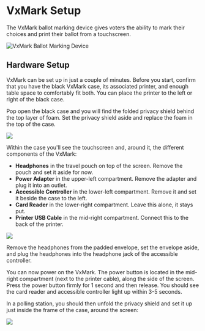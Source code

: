 # VxMark Setup

The VxMark ballot marking device gives voters the ability to mark their choices and print their ballot from a touchscreen.

![VxMark Ballot Marking Device](../../.gitbook/assets/bmd\_2.jpg)

## Hardware Setup

VxMark can be set up in just a couple of minutes. Before you start, confirm that you have the black VxMark case, its associated printer, and enough table space to comfortably fit both. You can place the printer to the left or right of the black case.

Pop open the black case and you will find the folded privacy shield behind the top layer of foam. Set the privacy shield aside and replace the foam in the top of the case.

![](<../../.gitbook/assets/image (12).png>)

Within the case you'll see the touchscreen and, around it, the different components of the VxMark:

* **Headphones** in the travel pouch on top of the screen. Remove the pouch and set it aside for now.
* **Power Adapter** in the upper-left compartment. Remove the adapter and plug it into an outlet.
* **Accessible Controller** in the lower-left compartment. Remove it and set it beside the case to the left.
* **Card Reader** in the lower-right compartment. Leave this alone, it stays put.
* **Printer USB Cable** in the mid-right compartment. Connect this to the back of the printer.

![](<../../.gitbook/assets/image (10).png>)

Remove the headphones from the padded envelope, set the envelope aside, and plug the headphones into the headphone jack of the accessible controller.

You can now power on the VxMark. The power button is located in the mid-right compartment (next to the printer cable), along the side of the screen. Press the power button firmly for 1 second and then release. You should see the card reader and accessible controller light up within 3-5 seconds.

In a polling station, you should then unfold the privacy shield and set it up just inside the frame of the case, around the screen:

![](<../../.gitbook/assets/image (13).png>)
